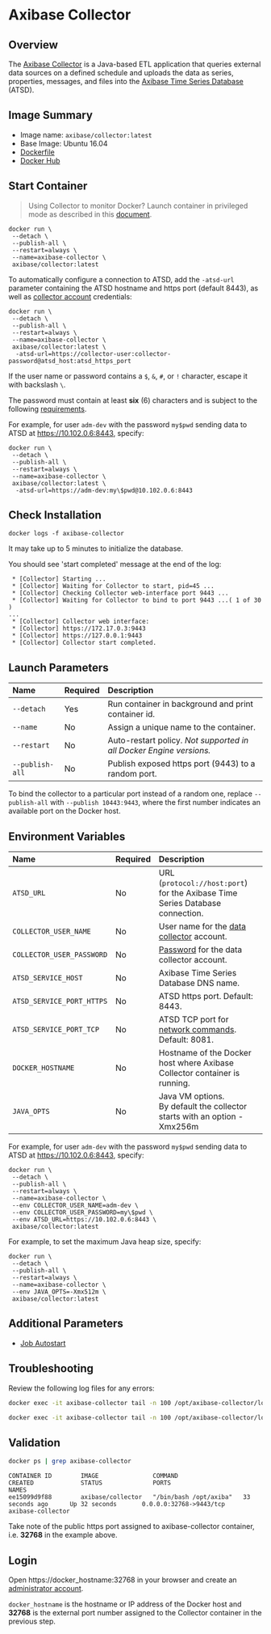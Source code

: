 # Axibase Collector

## Overview

The [Axibase Collector](https://axibase.com/docs/axibase-collector/) is a Java-based ETL application that queries external data sources on a defined schedule and uploads the data as series, properties, messages, and files into the [Axibase Time Series Database](http://axibase.com/products/axibase-time-series-database/) (ATSD).

## Image Summary

* Image name: `axibase/collector:latest`
* Base Image: Ubuntu 16.04
* [Dockerfile](https://github.com/axibase/docker-axibase-collector/blob/master/Dockerfile)
* [Docker Hub](https://hub.docker.com/r/axibase/collector/)

## Start Container

> Using Collector to monitor Docker? Launch container in privileged mode as described in this [document](https://axibase.com/docs/axibase-collector/jobs/docker.html#local-installation).

```properties
docker run \
 --detach \
 --publish-all \
 --restart=always \
 --name=axibase-collector \
 axibase/collector:latest
```

To automatically configure a connection to ATSD, add the `-atsd-url` parameter containing the ATSD hostname and https port (default 8443), as well as [collector account](https://axibase.com/docs/atsd/administration/collector-account.html) credentials:

```properties
docker run \
 --detach \
 --publish-all \
 --restart=always \
 --name=axibase-collector \
 axibase/collector:latest \
  -atsd-url=https://collector-user:collector-password@atsd_host:atsd_https_port
```

If the user name or password contains a `$`, `&`, `#`, or `!` character, escape it with backslash `\`.

The password must contain at least **six** (6) characters and is subject to the following [requirements](https://axibase.com/docs/atsd/administration/user-authentication.html#password-requirements).

For example, for user `adm-dev` with the password `my$pwd` sending data to ATSD at https://10.102.0.6:8443, specify:

```properties
docker run \
 --detach \
 --publish-all \
 --restart=always \
 --name=axibase-collector \
 axibase/collector:latest \
  -atsd-url=https://adm-dev:my\$pwd@10.102.0.6:8443
```

## Check Installation

```
docker logs -f axibase-collector
```

It may take up to 5 minutes to initialize the database.

You should see 'start completed' message at the end of the log:

```
 * [Collector] Starting ...
 * [Collector] Waiting for Collector to start, pid=45 ...
 * [Collector] Checking Collector web-interface port 9443 ...
 * [Collector] Waiting for Collector to bind to port 9443 ...( 1 of 30 )
...
 * [Collector] Collector web interface:
 * [Collector] https://172.17.0.3:9443
 * [Collector] https://127.0.0.1:9443
 * [Collector] Collector start completed.
```

## Launch Parameters

| **Name** | **Required** | **Description** |
|:---|:---|:---|
|`--detach` | Yes | Run container in background and print container id. |
|`--name` | No | Assign a unique name to the container. |
|`--restart` | No | Auto-restart policy. _Not supported in all Docker Engine versions._ |
|`--publish-all` | No | Publish exposed https port (9443) to a random port. |

To bind the collector to a particular port instead of a random one, replace `--publish-all` with `--publish 10443:9443`, where the first number indicates an available port on the Docker host.

## Environment Variables

| **Name** | **Required** | **Description** |
|:---|:---|:---|
|`ATSD_URL` | No | URL (`protocol://host:port`) for the Axibase Time Series Database connection.|
|`COLLECTOR_USER_NAME` | No | User name for the [data collector](https://axibase.com/docs/atsd/administration/collector-rw-account.html) account. |
|`COLLECTOR_USER_PASSWORD` | No | [Password](https://axibase.com/docs/atsd/administration/user-authentication.html#password-requirements) for the data collector account.|
|`ATSD_SERVICE_HOST` | No | Axibase Time Series Database DNS name. |
|`ATSD_SERVICE_PORT_HTTPS` | No | ATSD https port. Default: 8443. |
|`ATSD_SERVICE_PORT_TCP` | No | ATSD TCP port for [network commands](https://axibase.com/docs/atsd/api/network/). Default: 8081.|
|`DOCKER_HOSTNAME` | No | Hostname of the Docker host where Axibase Collector container is running.|
|`JAVA_OPTS` | No| Java VM options.<br>By default the collector starts with an option -Xmx256m|

For example, for user `adm-dev` with the password `my$pwd` sending data to ATSD at https://10.102.0.6:8443, specify:

```properties
docker run \
 --detach \
 --publish-all \
 --restart=always \
 --name=axibase-collector \
 --env COLLECTOR_USER_NAME=adm-dev \
 --env COLLECTOR_USER_PASSWORD=my\$pwd \
 --env ATSD_URL=https://10.102.0.6:8443 \
 axibase/collector:latest
```

For example, to set the maximum Java heap size, specify:

```properties
docker run \
 --detach \
 --publish-all \
 --restart=always \
 --name=axibase-collector \
 --env JAVA_OPTS=-Xmx512m \
 axibase/collector:latest
```

## Additional Parameters

* [Job Autostart](https://axibase.com/docs/axibase-collector/job-autostart.html)

## Troubleshooting

Review the following log files for any errors:

```sh
docker exec -it axibase-collector tail -n 100 /opt/axibase-collector/logs/axibase-collector.log
```

```sh
docker exec -it axibase-collector tail -n 100 /opt/axibase-collector/logs/err-collector.log
```

## Validation

```sh
docker ps | grep axibase-collector
```

```
CONTAINER ID        IMAGE               COMMAND                  CREATED             STATUS              PORTS                     NAMES
ee15099d9f88        axibase/collector   "/bin/bash /opt/axiba"   33 seconds ago      Up 32 seconds       0.0.0.0:32768->9443/tcp   axibase-collector
```

Take note of the public https port assigned to axibase-collector container, i.e. **32768** in the example above.

## Login

Open https://docker_hostname:32768 in your browser and create an [administrator account](https://axibase.com/docs/axibase-collector/configure-administrator-account.html).

`docker_hostname` is the hostname or IP address of the Docker host and **32768** is the external port number assigned to the Collector container in the previous step.
